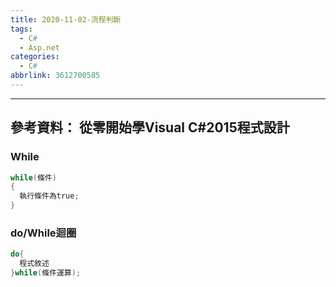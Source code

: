 ```yaml
---
title: 2020-11-02-流程判斷
tags:
  - C#
  - Asp.net
categories:
  - C#
abbrlink: 3612700585
---
```

<!-- more -->
---
參考資料：
從零開始學Visual C#2015程式設計
---
### While
```C#
while(條件)
{
  執行條件為true;
}
```

### do/While迴圈
```C#
do{
  程式敘述
}while(條件運算);
```